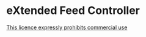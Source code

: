 # eXtended Feed Controller

[This licence expressly prohibits commercial use](https://creativecommons.org/licenses/by-nc-sa/4.0/legalcode)

